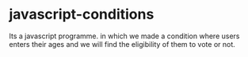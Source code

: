 # javascript-conditions
Its a javascript programme. in which we made a condition where users enters their ages and we will find the eligibility of them to vote or not. 
